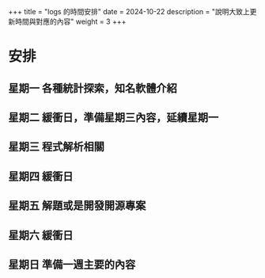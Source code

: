 +++
title = "logs 的時間安排"
date = 2024-10-22
description = "說明大致上更新時間與對應的內容"
weight = 3
+++

# 安排

## 星期一 各種統計探索，知名軟體介紹

## 星期二 緩衝日，準備星期三內容，延續星期一

## 星期三 程式解析相關

## 星期四 緩衝日

## 星期五 解題或是開發開源專案

## 星期六 緩衝日

## 星期日 準備一週主要的內容